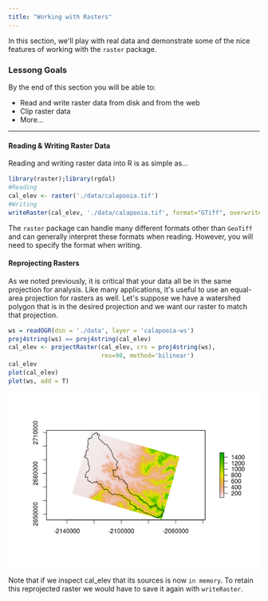 ```yaml
---
title: "Working with Rasters"
---
```


In this section, we'll play with real data and demonstrate some of the nice features of working with the `raster` package. 

### Lessong Goals
By the end of this section you will be able to: 
- Read and write raster data from disk and from the web
- Clip raster data
- More...

---

#### Reading & Writing Raster Data

Reading and writing raster data into R is as simple as...

```r
library(raster);library(rgdal)
#Reading
cal_elev <- raster('./data/calapooia.tif')
#Writing
writeRaster(cal_elev, './data/calapooia.tif', format="GTiff", overwrite=TRUE)
```

The `raster` package can handle many different formats other than `GeoTiff` and can generally interpret these formats when reading. However, you will need to specify the format when writing. 

#### Reprojecting Rasters

As we noted previously, it is critical that your data all be in the same projection for analysis. Like many applications, it's useful to use an equal-area projection for rasters as well. Let's suppose we have a watershed polygon that is in the desired projection and we want our raster to match that projection. 

```r
ws = readOGR(dsn = './data', layer = 'calapooia-ws')
proj4string(ws) == proj4string(cal_elev)
cal_elev <- projectRaster(cal_elev, crs = proj4string(ws), 
                          res=90, method='bilinear')
cal_elev
plot(cal_elev)
plot(ws, add = T)
```
![cal-elev-ws](../../../img/cal-elev-ws.png)

Note that if we inspect cal_elev that its sources is now `in memory`. To retain this reprojected raster we would have to save it again with `writeRaster`.
















